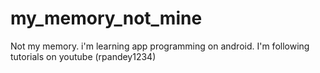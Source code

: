 # my_memory_not_mine
Not my memory. i'm learning app programming on android. I'm following tutorials on youtube (rpandey1234)
